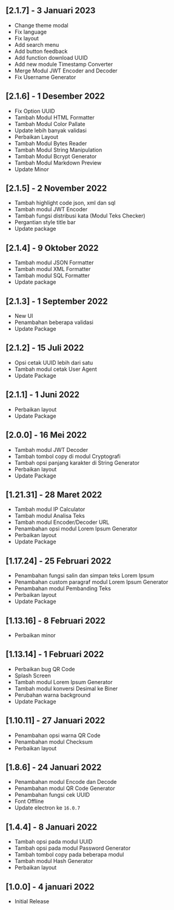 ## [2.1.7] - 3 Januari 2023

* Change theme modal
* Fix language
* Fix layout
* Add search menu
* Add button feedback
* Add function download UUID
* Add new module Timestamp Converter
* Merge Modul JWT Encoder and Decoder
* Fix Username Generator

## [2.1.6] - 1 Desember 2022

* Fix Option UUID
* Tambah Modul HTML Formatter
* Tambah Modul Color Pallate
* Update lebih banyak validasi
* Perbaikan Layout
* Tambah Modul Bytes Reader
* Tambah Modul String Manipulation
* Tambah Modul Bcrypt Generator
* Tambah Modul Markdown Preview
* Update Minor
## [2.1.5] - 2 November 2022

* Tambah highlight code json, xml dan sql
* Tambah modul JWT Encoder
* Tambah fungsi distribusi kata (Modul Teks Checker)
* Pergantian style title bar
* Update package

## [2.1.4] - 9 Oktober 2022

* Tambah modul JSON Formatter
* Tambah modul XML Formatter
* Tambah modul SQL Formatter
* Update package

## [2.1.3] - 1 September 2022

* New UI
* Penambahan beberapa validasi
* Update Package

## [2.1.2] - 15 Juli 2022

* Opsi cetak UUID lebih dari satu
* Tambah modul cetak User Agent
* Update Package

## [2.1.1] - 1 Juni 2022

* Perbaikan layout
* Update Package

## [2.0.0] - 16 Mei 2022

* Tambah modul JWT Decoder
* Tambah tombol copy di modul Cryptografi
* Tambah opsi panjang karakter di String Generator
* Perbaikan layout
* Update Package

## [1.21.31] - 28 Maret 2022

* Tambah modul IP Calculator
* Tambah modul Analisa Teks
* Tambah modul Encoder/Decoder URL
* Penambahan opsi modul Lorem Ipsum Generator
* Perbaikan layout
* Update Package

## [1.17.24] - 25 Februari 2022

* Penambahan fungsi salin dan simpan teks Lorem Ipsum
* Penambahan custom paragraf modul Lorem Ipsum Generator
* Penambahan modul Pembanding Teks
* Perbaikan layout
* Update Package

## [1.13.16] - 8 Februari 2022

* Perbaikan minor

## [1.13.14] - 1 Februari 2022

* Perbaikan bug QR Code
* Splash Screen
* Tambah modul Lorem Ipsum Generator
* Tambah modul konversi Desimal ke Biner
* Perubahan warna background
* Update Package

## [1.10.11] - 27 Januari 2022

* Penambahan opsi warna QR Code
* Penambahan modul Checksum
* Perbaikan layout

## [1.8.6] - 24 Januari 2022

* Penambahan modul Encode dan Decode
* Penambahan modul QR Code Generator
* Penambahan fungsi cek UUID
* Font Offline
* Update electron ke `16.0.7`

## [1.4.4] - 8 Januari 2022

* Tambah opsi pada modul UUID
* Tambah opsi pada modul Password Generator
* Tambah tombol copy pada beberapa modul
* Tambah modul Hash Generator
* Perbaikan layout

## [1.0.0] - 4 januari 2022

* Initial Release